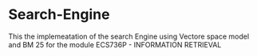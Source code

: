 # Search-Engine
This the implemeatation of the search Engine using Vectore space model and BM 25 for the module ECS736P - INFORMATION RETRIEVAL 

